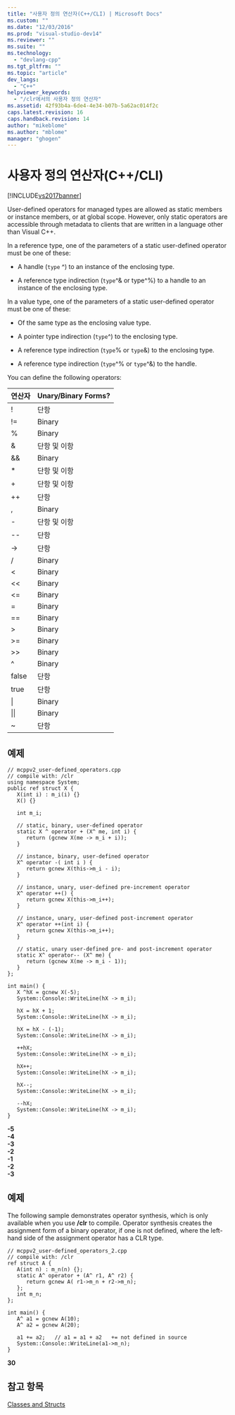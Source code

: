 ```yaml
---
title: "사용자 정의 연산자(C++/CLI) | Microsoft Docs"
ms.custom: ""
ms.date: "12/03/2016"
ms.prod: "visual-studio-dev14"
ms.reviewer: ""
ms.suite: ""
ms.technology: 
  - "devlang-cpp"
ms.tgt_pltfrm: ""
ms.topic: "article"
dev_langs: 
  - "C++"
helpviewer_keywords: 
  - "/clr에서의 사용자 정의 연산자"
ms.assetid: 42f93b4a-6de4-4e34-b07b-5a62ac014f2c
caps.latest.revision: 16
caps.handback.revision: 14
author: "mikeblome"
ms.author: "mblome"
manager: "ghogen"
---
```

# 사용자 정의 연산자(C++/CLI)
[!INCLUDE[vs2017banner](../assembler/inline/includes/vs2017banner.md)]

User\-defined operators for managed types are allowed as static members or instance members, or at global scope.  However, only static operators are accessible through metadata to clients that are written in a language other than Visual C\+\+.  
  
 In a reference type, one of the parameters of a static user\-defined operator must be one of these:  
  
-   A handle \(`type` ^\) to an instance of the enclosing type.  
  
-   A reference type indirection \(`type`^& or type^%\) to a handle to an instance of the enclosing type.  
  
 In a value type, one of the parameters of a static user\-defined operator must be one of these:  
  
-   Of the same type as the enclosing value type.  
  
-   A pointer type indirection \(`type`^\) to the enclosing type.  
  
-   A reference type indirection \(`type`% or `type`&\) to the enclosing type.  
  
-   A reference type indirection \(`type`^% or `type`^&\) to the handle.  
  
 You can define the following operators:  
  
|연산자|Unary\/Binary Forms?|  
|---------|--------------------------|  
|\!|단항|  
|\!\=|Binary|  
|%|Binary|  
|&|단항 및 이항|  
|&&|Binary|  
|\*|단항 및 이항|  
|\+|단항 및 이항|  
|\+\+|단항|  
|,|Binary|  
|\-|단항 및 이항|  
|\-\-|단항|  
|\-\>|단항|  
|\/|Binary|  
|\<|Binary|  
|\<\<|Binary|  
|\<\=|Binary|  
|\=|Binary|  
|\=\=|Binary|  
|\>|Binary|  
|\>\=|Binary|  
|\>\>|Binary|  
|^|Binary|  
|false|단항|  
|true|단항|  
|&#124;|Binary|  
|&#124;&#124;|Binary|  
|~|단항|  
  
## 예제  
  
```  
// mcppv2_user-defined_operators.cpp  
// compile with: /clr  
using namespace System;  
public ref struct X {  
   X(int i) : m_i(i) {}  
   X() {}  
  
   int m_i;  
  
   // static, binary, user-defined operator  
   static X ^ operator + (X^ me, int i) {  
      return (gcnew X(me -> m_i + i));  
   }  
  
   // instance, binary, user-defined operator  
   X^ operator -( int i ) {  
      return gcnew X(this->m_i - i);  
   }  
  
   // instance, unary, user-defined pre-increment operator  
   X^ operator ++() {  
      return gcnew X(this->m_i++);  
   }  
  
   // instance, unary, user-defined post-increment operator  
   X^ operator ++(int i) {  
      return gcnew X(this->m_i++);  
   }  
  
   // static, unary user-defined pre- and post-increment operator  
   static X^ operator-- (X^ me) {  
      return (gcnew X(me -> m_i - 1));  
   }  
};  
  
int main() {  
   X ^hX = gcnew X(-5);  
   System::Console::WriteLine(hX -> m_i);  
  
   hX = hX + 1;  
   System::Console::WriteLine(hX -> m_i);  
  
   hX = hX - (-1);  
   System::Console::WriteLine(hX -> m_i);  
  
   ++hX;  
   System::Console::WriteLine(hX -> m_i);  
  
   hX++;  
   System::Console::WriteLine(hX -> m_i);  
  
   hX--;  
   System::Console::WriteLine(hX -> m_i);  
  
   --hX;  
   System::Console::WriteLine(hX -> m_i);  
}  
```  
  
  **\-5**  
**\-4**  
**\-3**  
**\-2**  
**\-1**  
**\-2**  
**\-3**   
## 예제  
 The following sample demonstrates operator synthesis, which is only available when you use **\/clr** to compile.  Operator synthesis creates the assignment form of a binary operator, if one is not defined, where the left\-hand side of the assignment operator has a CLR type.  
  
```  
// mcppv2_user-defined_operators_2.cpp  
// compile with: /clr  
ref struct A {  
   A(int n) : m_n(n) {};  
   static A^ operator + (A^ r1, A^ r2) {  
      return gcnew A( r1->m_n + r2->m_n);  
   };  
   int m_n;  
};  
  
int main() {  
   A^ a1 = gcnew A(10);  
   A^ a2 = gcnew A(20);  
  
   a1 += a2;   // a1 = a1 + a2   += not defined in source  
   System::Console::WriteLine(a1->m_n);  
}  
```  
  
  **30**   
## 참고 항목  
 [Classes and Structs](../windows/classes-and-structs-cpp-component-extensions.md)